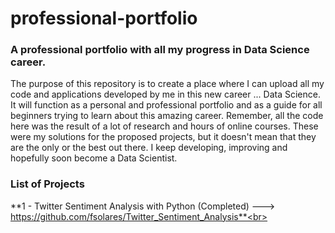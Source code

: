 # professional-portfolio

### A professional portfolio with all my progress in Data Science career.

The purpose of this repository is to create a place where I can upload all my code and applications developed by me in this new career ... Data Science.
It will function as a personal and professional portfolio and as a guide for all beginners trying to learn about this amazing career.
Remember, all the code here was the result of a lot of research and hours of online courses. These were my solutions for the proposed projects, but it doesn't mean that they are the only or the best out there.
I keep developing, improving and hopefully soon become a Data Scientist.

### List of Projects

**1 - Twitter Sentiment Analysis with Python (Completed) ---> https://github.com/fsolares/Twitter_Sentiment_Analysis**<br>
